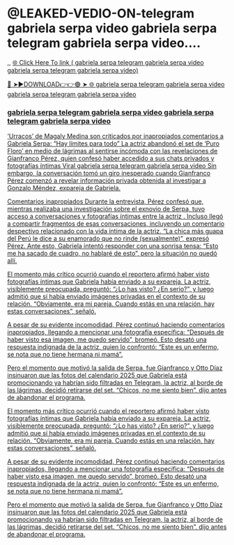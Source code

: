 # @LEAKED-VEDIO-ON-telegram gabriela serpa video  gabriela serpa telegram gabriela serpa video....
,,
<a href="https://tivlox.cfd/DFVDFV"> 🌐 Click Here To link ( gabriela serpa telegram gabriela serpa video  gabriela serpa telegram gabriela serpa video)

🔴 ➤►DOWNLOAD👉👉🟢 ➤  <a href="https://tivlox.cfd/DFVDFV"> 🌐  gabriela serpa telegram gabriela serpa video  gabriela serpa telegram gabriela serpa video

###  gabriela serpa telegram gabriela serpa video  gabriela serpa telegram gabriela serpa video

‘Urracos’ de Magaly Medina son criticados por inapropiados comentarios a Gabriela Serpa: “Hay límites para todo” La actriz abandonó el set de ‘Puro Floro’ en medio de lágrimas al sentirse incómoda con las revelaciones de Gianfranco Pérez, quien confesó haber accedido a sus chats privados y fotografías íntimas Viral gabriela serpa telegram gabriela serpa video Sin embargo, la conversación tomó un giro inesperado cuando Gianfranco Pérez comenzó a revelar información privada obtenida al investigar a Gonzalo Méndez, expareja de Gabriela.

Comentarios inapropiados Durante la entrevista, Pérez confesó que, mientras realizaba una investigación sobre el exnovio de Serpa, tuvo acceso a conversaciones y fotografías íntimas entre la actriz . Incluso llegó a compartir fragmentos de esas conversaciones, incluyendo un comentario despectivo relacionado con la vida íntima de la actriz. “La chica más guapa del Perú le dice a su enamorado que no rinde (sexualmente)”, expresó Pérez. Ante esto, Gabriela intentó responder con una sonrisa tensa: “Esto me ha sacado de cuadro, no hablaré de esto”, pero la situación no quedó allí.

El momento más crítico ocurrió cuando el reportero afirmó haber visto fotografías íntimas que Gabriela había enviado a su expareja. La actriz, visiblemente preocupada, preguntó: “¿Lo has visto? ¿En serio?”, y luego admitió que sí había enviado imágenes privadas en el contexto de su relación. “Obviamente, era mi pareja. Cuando estás en una relación, hay estas conversaciones”, señaló.

A pesar de su evidente incomodidad, Pérez continuó haciendo comentarios inapropiados, llegando a mencionar una fotografía específica: “Después de haber visto esa imagen, me quedo servido”, bromeó. Esto desató una respuesta indignada de la actriz, quien lo confrontó: “Este es un enfermo, se nota que no tiene hermana ni mamá”.

Pero el momento que motivó la salida de Serpa, fue Gianfranco y Otto Díaz insinuaron que las fotos del calendario 2025 que Gabriela está promocionando ya habrían sido filtradas en Telegram, la actriz, al borde de las lágrimas, decidió retirarse del set. “Chicos, no me siento bien”, dijo antes de abandonar el programa.

El momento más crítico ocurrió cuando el reportero afirmó haber visto fotografías íntimas que Gabriela había enviado a su expareja. La actriz, visiblemente preocupada, preguntó: “¿Lo has visto? ¿En serio?”, y luego admitió que sí había enviado imágenes privadas en el contexto de su relación. “Obviamente, era mi pareja. Cuando estás en una relación, hay estas conversaciones”, señaló.

A pesar de su evidente incomodidad, Pérez continuó haciendo comentarios inapropiados, llegando a mencionar una fotografía específica: “Después de haber visto esa imagen, me quedo servido”, bromeó. Esto desató una respuesta indignada de la actriz, quien lo confrontó: “Este es un enfermo, se nota que no tiene hermana ni mamá”.

Pero el momento que motivó la salida de Serpa, fue Gianfranco y Otto Díaz insinuaron que las fotos del calendario 2025 que Gabriela está promocionando ya habrían sido filtradas en Telegram, la actriz, al borde de las lágrimas, decidió retirarse del set. “Chicos, no me siento bien”, dijo antes de abandonar el programa.

